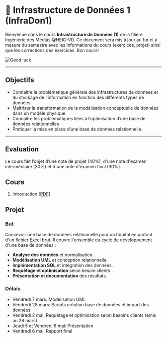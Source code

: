 # 📘 Infrastructure de Données 1 (InfraDon1)

Bienvenue dans le cours **Infrastructure de Données (1)** de la filière Ingénierie des Médias @HEIG-VD. 
Ce document sera mis à jour au fur et à mesure du semestre avec les informations du cours (exercices, projet) ainsi que les corrections des exercices. Bon cours!

![Good luck](https://media.giphy.com/media/j1Xyt3DHfJcmk/giphy.gif)

---

## Objectifs
   * Connaître la problématique générale des infrastructures de données et du stockage de l’information en fonction des différents types de données.
   * Maîtriser la transformation de la modélisation conceptuelle de données dans un modèle physique.
   * Connaître les problématiques liées à l’optimisation d’une base de données relationnelles
   * Pratiquer la mise en place d’une base de données relationnelle.

---

## Evaluation

Le cours fait l’objet d’une note de projet (40%), d'une note d'examen intermédiaire (30%) et d'une note d'examen final (30%). 


## Cours

1. Introduction [[PDF](https://github.com/MediaComem/comem-infradon-1/blob/main/cours/01-introduction.pdf)]

## Projet

### But

Concevoir une base de données relationnelle pour un hôpital en partant d'un fichier Excel brut. Il couvre l'ensemble du cycle de développement d'une base de données : 
- **Analyse des données** et normalisation.
- **Modélisation UML** et conception relationnelle.
- **Implémentation SQL** et intégration des données.
- **Requêtage et optimisation** selon besoin clients
- **Présentation et documentation** des résultats.

### Délais

-   Vendredi 7 mars: Modélisation UML 
-   Vendredi 28 mars: Scripts création base de données et import des données 
-   Vendredi 2 mai: Requêtage et optimisation selon besoins clients (émis au 28 mars)
-   Jeudi 5 et Vendredi 6 mai: Présentation
-   Vendredi 6 mai: Rapport final 


